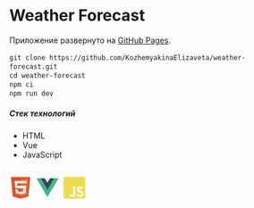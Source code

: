# Weather Forecast

Приложение развернуто на [GitHub Pages](https://kozhemyakinaelizaveta.github.io/weather-forecast).

```
git clone https://github.com/KozhemyakinaElizaveta/weather-forecast.git
cd weather-forecast
npm ci
npm run dev
```
##### Стек технологий
- HTML
- Vue
- JavaScript

<div align="left">
  <br/>
  <img src="https://github.com/devicons/devicon/blob/master/icons/html5/html5-original.svg" title="HTML5" alt="HTML" width="40" height="40"/>&nbsp;
  <img src="https://github.com/devicons/devicon/blob/master/icons/vuejs/vuejs-original.svg" title="Vue" alt="Vue" width="40" height="40"/>&nbsp;
  <img src="https://github.com/devicons/devicon/blob/master/icons/javascript/javascript-plain.svg" title="JavaScript" alt="JavaScript" width="40" height="40"/>&nbsp;
</div>
